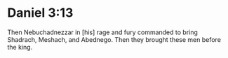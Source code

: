 # Daniel 3:13

Then Nebuchadnezzar in [his] rage and fury commanded to bring Shadrach, Meshach, and Abednego. Then they brought these men before the king.